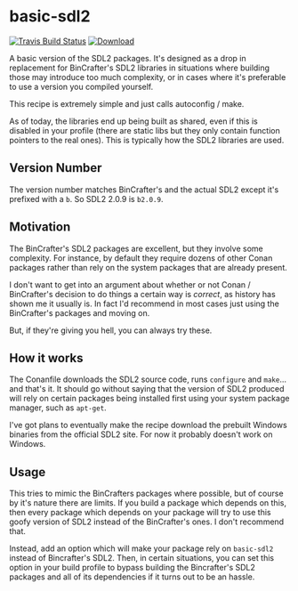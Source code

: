 
# basic-sdl2

[![Travis Build Status](https://travis-ci.org/TimSimpson/basic-sdl2.svg?branch=master)](https://travis-ci.org/TimSimpson/basic-sdl2)
[ ![Download](https://api.bintray.com/packages/timsimpson/richter/basic-sdl2%3ATimSimpson/images/download.svg) ](https://bintray.com/timsimpson/richter/basic-sdl2%3ATimSimpson/_latestVersion)


A basic version of the SDL2 packages. It's designed as a drop in replacement for BinCrafter's SDL2 libraries in situations where building those may introduce too much complexity, or in cases where it's preferable to use a version you compiled yourself.

This recipe is extremely simple and just calls autoconfig / make.

As of today, the libraries end up being built as shared, even if this is disabled in your profile (there are static libs but they only contain function pointers to the real ones). This is typically how the SDL2 libraries are used.

## Version Number

The version number matches BinCrafter's and the actual SDL2 except it's prefixed with a `b`. So SDL2 2.0.9 is `b2.0.9`.


## Motivation

The BinCrafter's SDL2 packages are excellent, but they involve some complexity. For instance, by default they require dozens of other Conan packages rather than rely on the system packages that are already present.

I don't want to get into an argument about whether or not Conan / BinCrafter's decision to do things a certain way is _correct_, as history has shown me it usually is. In fact I'd recommend in most cases just using the BinCrafter's packages and moving on.

But, if they're giving you hell, you can always try these.

## How it works

The Conanfile downloads the SDL2 source code, runs `configure` and `make`... and that's it. It should go without saying that the version of SDL2 produced will rely on certain packages being installed first using your system package manager, such as `apt-get`.

I've got plans to eventually make the recipe download the prebuilt Windows binaries from the official SDL2 site. For now it probably doesn't work on Windows.

## Usage

This tries to mimic the BinCrafters packages where possible, but of course by it's nature there are limits. If you build a package which depends on this, then every package which depends on your package will try to use this goofy version of SDL2 instead of the BinCrafter's ones. I don't recommend that.

Instead, add an option which will make your package rely on `basic-sdl2` instead of Bincrafter's SDL2. Then, in certain situations, you can set this option in your build profile to bypass building the Bincrafter's SDL2 packages and all of its dependencies if it turns out to be an hassle.
